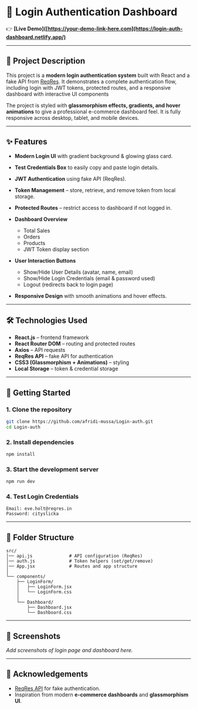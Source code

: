 # 🔐 Login Authentication Dashboard

👉 **[Live Demo]([https://your-demo-link-here.com](https://login-auth-dashboard.netlify.app/)**

---

## 📌 Project Description

This project is a **modern login authentication system** built with React and a fake API from [ReqRes](https://reqres.in/). It demonstrates a complete authentication flow, including login with JWT tokens, protected routes, and a responsive dashboard with interactive UI components

The project is styled with **glassmorphism effects, gradients, and hover animations** to give a professional e-commerce dashboard feel. It is fully responsive across desktop, tablet, and mobile devices.

---

## ✨ Features

* **Modern Login UI** with gradient background & glowing glass card.
* **Test Credentials Box** to easily copy and paste login details.
* **JWT Authentication** using fake API (ReqRes).
* **Token Management** – store, retrieve, and remove token from local storage.
* **Protected Routes** – restrict access to dashboard if not logged in.
* **Dashboard Overview**

  * Total Sales
  * Orders
  * Products
  * JWT Token display section
* **User Interaction Buttons**

  * Show/Hide User Details (avatar, name, email)
  * Show/Hide Login Credentials (email & password used)
  * Logout (redirects back to login page)
* **Responsive Design** with smooth animations and hover effects.

---

## 🛠️ Technologies Used

* **React.js** – frontend framework
* **React Router DOM** – routing and protected routes
* **Axios** – API requests
* **ReqRes API** – fake API for authentication
* **CSS3 (Glassmorphism + Animations)** – styling
* **Local Storage** – token & credential storage

---

## 🚀 Getting Started

### 1. Clone the repository

```bash
git clone https://github.com/afridi-mussa/Login-auth.git
cd Login-auth
```

### 2. Install dependencies

```bash
npm install
```

### 3. Start the development server

```bash
npm run dev
```

### 4. Test Login Credentials

```text
Email: eve.holt@reqres.in
Password: cityslicka
```

---

## 📂 Folder Structure

```
src/
│── api.js              # API configuration (ReqRes)
│── auth.js             # Token helpers (set/get/remove)
│── App.jsx             # Routes and app structure
│
└── components/
    ├── LoginForm/
    │   ├── LoginForm.jsx
    │   └── LoginForm.css
    │
    └── Dashboard/
        ├── Dashboard.jsx
        └── Dashboard.css
```

---

## 📸 Screenshots

*Add screenshots of login page and dashboard here.*

---

## 🙌 Acknowledgements

* [ReqRes API](https://reqres.in/) for fake authentication.
* Inspiration from modern **e-commerce dashboards** and **glassmorphism UI**.
